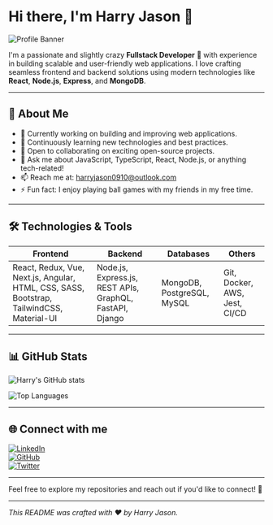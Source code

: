 # Hi there, I'm Harry Jason 👋

![Profile Banner](https://user-images.githubusercontent.com/your-image-link/banner.png) <!-- Optional: add a banner image URL here -->

I'm a passionate and slightly crazy **Fullstack Developer** 🚀 with experience in building scalable and user-friendly web applications. I love crafting seamless frontend and backend solutions using modern technologies like **React**, **Node.js**, **Express**, and **MongoDB**.

---

## 🚀 About Me

- 🔭 Currently working on building and improving web applications.  
- 🌱 Continuously learning new technologies and best practices.  
- 👯 Open to collaborating on exciting open-source projects.  
- 💬 Ask me about JavaScript, TypeScript, React, Node.js, or anything tech-related!  
- 📫 Reach me at: [harryjason0910@outlook.com](mailto:harryjason0910@outlook.com)  
- ⚡ Fun fact: I enjoy playing ball games with my friends in my free time.

---

## 🛠️ Technologies & Tools

| Frontend | Backend | Databases | Others |
| -------- | ------- | --------- | ------ |
| React, Redux, Vue, Next.js, Angular, HTML, CSS, SASS, Bootstrap, TailwindCSS, Material-UI | Node.js, Express.js, REST APIs, GraphQL, FastAPI, Django | MongoDB, PostgreSQL, MySQL | Git, Docker, AWS, Jest, CI/CD |

---

## 📊 GitHub Stats

![Harry's GitHub stats](https://github-readme-stats.vercel.app/api?username=HarryJason&show_icons=true&theme=radical)  

![Top Languages](https://github-readme-stats.vercel.app/api/top-langs/?username=HarryJason&layout=compact&theme=radical)

---

## 🌐 Connect with me

[![LinkedIn](https://img.shields.io/badge/-LinkedIn-blue?style=flat-square&logo=linkedin&logoColor=white&link=https://linkedin.com/in/yourprofile)](https://linkedin.com/in/yourprofile)  
[![GitHub](https://img.shields.io/badge/-GitHub-black?style=flat-square&logo=github&logoColor=white&link=https://github.com/HarryJason)](https://github.com/HarryJason)  
[![Twitter](https://img.shields.io/badge/-Twitter-1DA1F2?style=flat-square&logo=twitter&logoColor=white&link=https://twitter.com/yourhandle)](https://twitter.com/yourhandle)

---

Feel free to explore my repositories and reach out if you'd like to connect! 🚀

---

*This README was crafted with ❤️ by Harry Jason.*